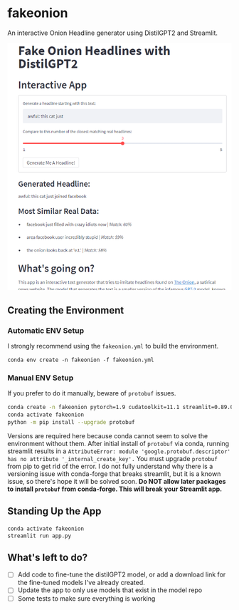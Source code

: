 # fakeonion
An interactive Onion Headline generator using DistilGPT2 and Streamlit.

![A screenshot of the app](docs/img/main_demo_image.PNG)

## Creating the Environment
### Automatic ENV Setup
I strongly recommend using the `fakeonion.yml` to build the environment.
```
conda env create -n fakeonion -f fakeonion.yml
```

### Manual ENV Setup
If you prefer to do it manually, beware of `protobuf` issues. 
```bash
conda create -n fakeonion pytorch=1.9 cudatoolkit=11.1 streamlit=0.89.0 fuzzywuzzy=0.18.0 transformers=4.11 -y
conda activate fakeonion
python -m pip install --upgrade protobuf
```
Versions are required here because conda cannot seem to solve the environment without them. After initial install of `protobuf` via conda, running streamlit results in a `AttributeError: module 'google.protobuf.descriptor' has no attribute '_internal_create_key'.` You must upgrade `protobuf` from pip to get rid of the error. I do not fully understand why there is a versioning issue with conda-forge that breaks streamlit, but it is a known issue, so there's hope it will be solved soon. **Do NOT allow later packages to install `protobuf` from conda-forge. This will break your Streamlit app.**

## Standing Up the App
```
conda activate fakeonion
streamlit run app.py
```

## What's left to do?
 - [ ] Add code to fine-tune the distilGPT2 model, or add a download link for the fine-tuned models I've already created.
 - [ ] Update the app to only use models that exist in the model repo
 - [ ] Some tests to make sure everything is working
